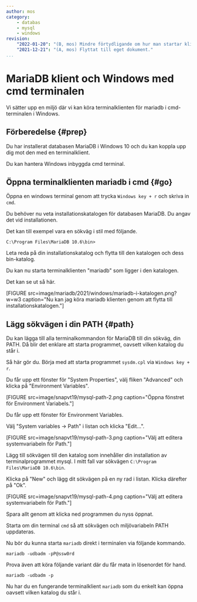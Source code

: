 ```yaml
---
author: mos
category:
    - databas
    - mysql
    - windows
revision:
    "2022-01-20": "(B, mos) Mindre förtydligande om hur man startar klienten."
    "2021-12-21": "(A, mos) Flyttat till eget dokument."
...
```

MariaDB klient och Windows med cmd terminalen
==================================

Vi sätter upp en miljö där vi kan köra terminalklienten för mariadb i cmd-terminalen i Windows.

<!--more-->



Förberedelse {#prep}
--------------------------------------

Du har installerat databasen MariaDB i Windows 10 och du kan koppla upp dig mot den med en terminalklient.

Du kan hantera Windows inbyggda cmd terminal.



Öppna terminalklienten mariadb i cmd {#go}
--------------------------------------

Öppna en windows terminal genom att trycka `Windows key + r` och skriva in `cmd`.

Du behöver nu veta installationskatalogen för databasen MariaDB. Du angav det vid installationen.

Det kan till exempel vara en sökväg i stil med följande.

```text
C:\Program Files\MariaDB 10.6\bin>
```

Leta reda på din installationskatalog och flytta till den katalogen och dess bin-katalog.

Du kan nu starta terminalklienten "mariadb" som ligger i den katalogen.

Det kan se ut så här.

[FIGURE src=image/mariadb/2021/windows/mariadb-i-katalogen.png?w=w3 caption="Nu kan jag köra mariadb klienten genom att flytta till installationskatalogen."]



Lägg sökvägen i din PATH {#path}
--------------------------------------

Du kan lägga till alla terminalkommandon för MariaDB till din sökväg, din PATH. Då blir det enklare att starta programmet, oavsett vilken katalog du står i.

Så här gör du. Börja med att starta programmet `sysdm.cpl` via `Windows key + r`.

Du får upp ett fönster för "System Properties", välj fliken "Advanced" och klicka på "Environment Variables".

[FIGURE src=image/snapvt19/mysql-path-2.png caption="Öppna fönstret för Environment Variabels."]

Du får upp ett fönster för Environment Variables.

Välj "System variables -> Path" i listan och klicka "Edit...".

[FIGURE src=image/snapvt19/mysql-path-3.png caption="Välj att editera systemvariabeln för Path."]

Lägg till sökvägen till den katalog som innehåller din installation av terminalprogrammet mysql. I mitt fall var sökvägen `C:\Program Files\MariaDB 10.6\bin`.

Klicka på "New" och lägg dit sökvägen på en ny rad i listan. Klicka därefter på "Ok".

[FIGURE src=image/snapvt19/mysql-path-4.png caption="Välj att editera systemvariabeln för Path."]

Spara allt genom att klicka ned programmen du nyss öppnat.

Starta om din terminal `cmd` så att sökvägen och miljövariabeln PATH uppdateras.

Nu bör du kunna starta `mariadb` direkt i terminalen via följande kommando.

```text
mariadb -udbadm -pP@ssw0rd
```

Prova även att köra följande variant där du får mata in lösenordet för hand.

```text
mariadb -udbadm -p
```

Nu har du en fungerande terminalklient `mariadb` som du enkelt kan öppna oavsett vilken katalog du står i.
